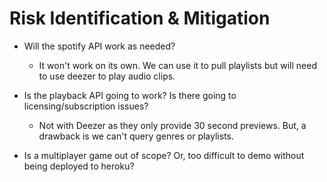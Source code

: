 # Risk Identification & Mitigation

- Will the spotify API work as needed?

  - It won't work on its own. We can use it to pull playlists but will need to use deezer to play audio clips.

- Is the playback API going to work? Is there going to licensing/subscription issues?

  - Not with Deezer as they only provide 30 second previews. But, a drawback is we can't query genres or playlists.

- Is a multiplayer game out of scope? Or, too difficult to demo without being deployed to heroku?

